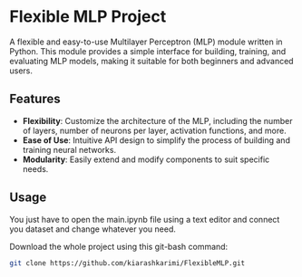 # Flexible MLP Project
A flexible and easy-to-use Multilayer Perceptron (MLP) module written in Python. This module provides a simple interface for building, training, and evaluating MLP models, making it suitable for both beginners and advanced users.

## Features

- **Flexibility**: Customize the architecture of the MLP, including the number of layers, number of neurons per layer, activation functions, and more.
- **Ease of Use**: Intuitive API design to simplify the process of building and training neural networks.
- **Modularity**: Easily extend and modify components to suit specific needs.

## Usage

You just have to open the main.ipynb file using a text editor and connect you dataset and change whatever you need.

Download the whole project using this git-bash command:
```bash
git clone https://github.com/kiarashkarimi/FlexibleMLP.git
